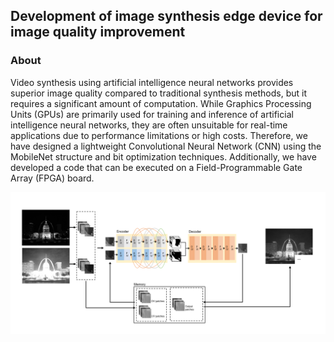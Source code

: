 ## Development of image synthesis edge device for image quality improvement

### About
Video synthesis using artificial intelligence neural networks provides superior image quality compared to traditional synthesis methods, but it requires a significant amount of computation. While Graphics Processing Units (GPUs) are primarily used for training and inference of artificial intelligence neural networks, they are often unsuitable for real-time applications due to performance limitations or high costs. Therefore, we have designed a lightweight Convolutional Neural Network (CNN) using the MobileNet structure and bit optimization techniques. Additionally, we have developed a code that can be executed on a Field-Programmable Gate Array (FPGA) board.

<p align="center">
  <img src="https://github.com/Changi-Im/Development-of-image-synthesis-edge-device-for-image-quality-improvement/blob/master/method.png" width="1080">
</p>
